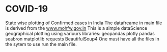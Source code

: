 # COVID-19
State wise plotting of Confirmed cases in India
The datafreame in main file is derived from the www.mohfw.gov.in 
This is a simple dataScience geographical plotting using variours libraries:
  geopandas
  plotly
  pandas
  seabron
  matplotlib
  requests
  BeautifulSoup4
One must have all the files in the sytem to use run the main file.
